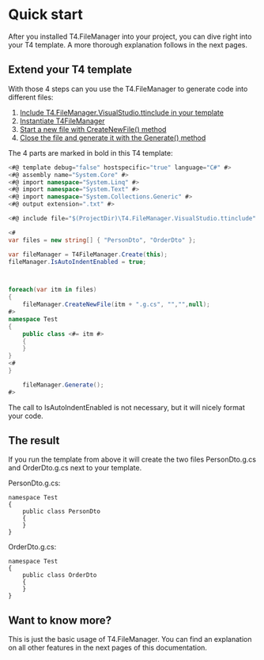# Quick start

After you installed T4.FileManager into your project, you can dive right into your T4 template. A more thorough explanation follows in the next pages. 



## Extend your T4 template

With those 4 steps can you use the T4.FileManager to generate code into different files:

1. [Include T4.FileManager.VisualStudio.ttinclude in your template](03-Include-in-your-text-template.md)
2. [Instantiate T4FileManager](04-Create-instance.md)
3. [Start a new file with CreateNewFile() method](05-Start-or-create-file.md)
4. [Close the file and generate it with the Generate() method](07-Proceed-to-generate-files.md)



The 4 parts are marked in bold in this T4 template:
 
``` csharp linenums="1" hl_lines="8 13 20 31"
<#@ template debug="false" hostspecific="true" language="C#" #>
<#@ assembly name="System.Core" #>
<#@ import namespace="System.Linq" #>
<#@ import namespace="System.Text" #>
<#@ import namespace="System.Collections.Generic" #>
<#@ output extension=".txt" #>

<#@ include file="$(ProjectDir)\T4.FileManager.VisualStudio.ttinclude" #>

<#
var files = new string[] { "PersonDto", "OrderDto" };

var fileManager = T4FileManager.Create(this);
fileManager.IsAutoIndentEnabled = true;



foreach(var itm in files)
{
	fileManager.CreateNewFile(itm + ".g.cs", "","",null);
#>
namespace Test
{
    public class <#= itm #>
    {
    }
}
<#
}

    fileManager.Generate();
#>
```



The call to IsAutoIndentEnabled is not necessary, but it will nicely format your code.



## The result

If you run the template from above it will create the two files PersonDto.g.cs and OrderDto.g.cs next to your template.



PersonDto.g.cs: 

```
namespace Test
{
    public class PersonDto
    {
    }
}
```



OrderDto.g.cs:

```
namespace Test
{
	public class OrderDto
	{
	}
}
```



## Want to know more?

This is just the basic usage of T4.FileManager. You can find an explanation on all other features in the next pages of this documentation.

